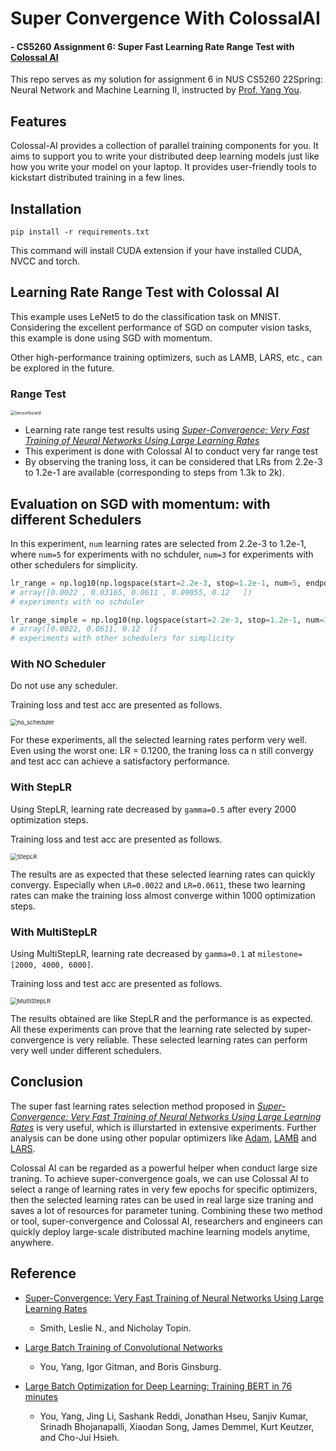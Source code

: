 # Super Convergence With ColossalAI

#### - CS5260 Assignment 6: Super Fast Learning Rate Range Test with [Colossal AI](https://github.com/hpcaitech/ColossalAI)

This repo serves as my solution for assignment 6 in NUS CS5260 22Spring: Neural Network and Machine Learning II, instructed by [Prof. Yang You](https://www.comp.nus.edu.sg/~youy/).

## Features

Colossal-AI provides a collection of parallel training components for you. It aims to support you to write your distributed deep learning models just like how you write your model on your laptop. It provides user-friendly tools to kickstart distributed training in a few lines.

## Installation

```
pip install -r requirements.txt
```

This command will install CUDA extension if your have installed CUDA, NVCC and torch.

## Learning Rate Range Test with Colossal AI

This example uses LeNet5 to do the classification task on MNIST. Considering the excellent performance of SGD on computer vision tasks, this example is done using SGD with momentum.

Other high-performance training optimizers, such as LAMB, LARS, etc., can be explored in the future.

### Range Test

<img src="img/tensorboard.png" alt="tensorboard" style="zoom:50%;" />

- Learning rate range test results using [*Super-Convergence: Very Fast Training of Neural Networks Using Large Learning Rates*](https://arxiv.org/abs/1708.07120)
- This experiment is done with Colossal AI to conduct very far range test
- By observing the traning loss, it can be considered that LRs from 2.2e-3 to 1.2e-1 are available (corresponding to steps from 1.3k to 2k).

## Evaluation on SGD with momentum: with different Schedulers

In this experiment, `num` learning rates are selected from 2.2e-3 to 1.2e-1, where `num=5` for experiments with no schduler, `num=3` for experiments with other schedulers for simplicity.

```python
lr_range = np.log10(np.logspace(start=2.2e-3, stop=1.2e-1, num=5, endpoint=True)) 
# array([0.0022 , 0.03165, 0.0611 , 0.09055, 0.12   ])
# experiments with no schduler

lr_range_simple = np.log10(np.logspace(start=2.2e-3, stop=1.2e-1, num=3, endpoint=True))
# array([0.0022, 0.0611, 0.12  ])
# experiments with other schedulers for simplicity
```

### With NO Scheduler

Do not use any scheduler.

Training loss and test acc are presented as follows.

<img src="img/no_scheduler.png" alt="no_scheduler" style="zoom:67%;" />

For these experiments, all the selected learning rates perform very well. Even using the worst one: LR = 0.1200, the traning loss ca n still convergy and test acc can achieve a satisfactory performance.

### With StepLR

Using StepLR, learning rate decreased by `gamma=0.5` after every 2000 optimization steps.

Training loss and test acc are presented as follows.

<img src="img/StepLR.png" alt="StepLR" style="zoom:67%;" />

The results are as expected that these selected learning rates can quickly convergy. Especially when `LR=0.0022` and `LR=0.0611`, these two learning rates can make the training loss almost converge within 1000 optimization steps.

### With MultiStepLR

Using MultiStepLR, learning rate decreased by `gamma=0.1` at `milestone=[2000, 4000, 6000]`.

Training loss and test acc are presented as follows.

<img src="img/MultiStepLR.png" alt="MultiStepLR" style="zoom:67%;" />

The results obtained are like StepLR and the performance is as expected. All these experiments can prove that the learning rate selected by super-convergence is very reliable. These selected learning rates can perform very well under different schedulers.

## Conclusion

The super fast learning rates selection method proposed in [*Super-Convergence: Very Fast Training of Neural Networks Using Large Learning Rates*](https://arxiv.org/abs/1708.07120) is very useful, which is illurstarted in extensive experiments. Further analysis can be done using other popular optimizers like [Adam](https://arxiv.org/abs/1412.6980), [LAMB](https://arxiv.org/abs/1904.00962) and [LARS](https://arxiv.org/abs/1708.03888).

Colossal AI can be regarded as a powerful helper when conduct large size traning. To achieve super-convergence goals, we can use Colossal AI to select a range of learning rates in very few epochs for specific optimizers, then the selected learning rates can be used in real large size traning and saves a lot of resources for parameter tuning. Combining these two method or tool, super-convergence and Colossal AI, researchers and engineers can quickly deploy  large-scale distributed machine learning models anytime, anywhere.



## Reference

- [Super-Convergence: Very Fast Training of Neural Networks Using Large Learning Rates](https://arxiv.org/abs/1708.07120)
  - Smith, Leslie N., and Nicholay Topin.
- [Large Batch Training of Convolutional Networks](https://arxiv.org/abs/1708.03888)
  - You, Yang, Igor Gitman, and Boris Ginsburg.

- [Large Batch Optimization for Deep Learning: Training BERT in 76 minutes](https://arxiv.org/abs/1904.00962)
  - You, Yang, Jing Li, Sashank Reddi, Jonathan Hseu, Sanjiv Kumar, Srinadh Bhojanapalli, Xiaodan Song, James Demmel, Kurt Keutzer, and Cho-Jui Hsieh.
